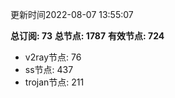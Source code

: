 更新时间2022-08-07 13:55:07

**总订阅: 73**
**总节点: 1787**
**有效节点: 724**
- v2ray节点: 76
- ss节点: 437
- trojan节点: 211
